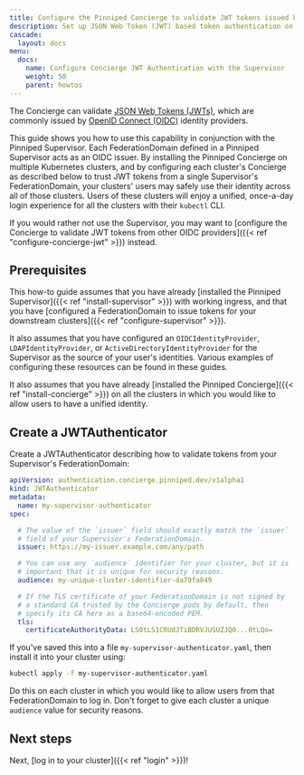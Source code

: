 ```yaml
---
title: Configure the Pinniped Concierge to validate JWT tokens issued by the Pinniped Supervisor
description: Set up JSON Web Token (JWT) based token authentication on an individual Kubernetes cluster using the Pinniped Supervisor as the OIDC provider.
cascade:
  layout: docs
menu:
  docs:
    name: Configure Concierge JWT Authentication with the Supervisor
    weight: 50
    parent: howtos
---
```

The Concierge can validate [JSON Web Tokens (JWTs)](https://tools.ietf.org/html/rfc7519), which are commonly issued by [OpenID Connect (OIDC)](https://openid.net/connect/) identity providers.

This guide shows you how to use this capability in conjunction with the Pinniped Supervisor.
Each FederationDomain defined in a Pinniped Supervisor acts as an OIDC issuer.
By installing the Pinniped Concierge on multiple Kubernetes clusters,
and by configuring each cluster's Concierge as described below
to trust JWT tokens from a single Supervisor's FederationDomain,
your clusters' users may safely use their identity across all of those clusters.
Users of these clusters will enjoy a unified, once-a-day login experience for all the clusters with their `kubectl` CLI.

If you would rather not use the Supervisor, you may want to [configure the Concierge to validate JWT tokens from other OIDC providers]({{< ref "configure-concierge-jwt" >}}) instead.

## Prerequisites

This how-to guide assumes that you have already [installed the Pinniped Supervisor]({{< ref "install-supervisor" >}}) with working ingress,
and that you have [configured a FederationDomain to issue tokens for your downstream clusters]({{< ref "configure-supervisor" >}}).

It also assumes that you have configured an `OIDCIdentityProvider`, `LDAPIdentityProvider`, or `ActiveDirectoryIdentityProvider` for the Supervisor as the source of your user's identities.
Various examples of configuring these resources can be found in these guides.

It also assumes that you have already [installed the Pinniped Concierge]({{< ref "install-concierge" >}})
on all the clusters in which you would like to allow users to have a unified identity.

## Create a JWTAuthenticator

Create a JWTAuthenticator describing how to validate tokens from your Supervisor's FederationDomain:

```yaml
apiVersion: authentication.concierge.pinniped.dev/v1alpha1
kind: JWTAuthenticator
metadata:
  name: my-supervisor-authenticator
spec:

  # The value of the `issuer` field should exactly match the `issuer`
  # field of your Supervisor's FederationDomain.
  issuer: https://my-issuer.example.com/any/path

  # You can use any `audience` identifier for your cluster, but it is
  # important that it is unique for security reasons.
  audience: my-unique-cluster-identifier-da79fa849

  # If the TLS certificate of your FederationDomain is not signed by
  # a standard CA trusted by the Concierge pods by default, then
  # specify its CA here as a base64-encoded PEM.
  tls:
    certificateAuthorityData: LS0tLS1CRUdJTiBDRVJUSUZJQ0...0tLQo=
```

If you've saved this into a file `my-supervisor-authenticator.yaml`, then install it into your cluster using:

```sh
kubectl apply -f my-supervisor-authenticator.yaml
```

Do this on each cluster in which you would like to allow users from that FederationDomain to log in.
Don't forget to give each cluster a unique `audience` value for security reasons.

## Next steps

Next, [log in to your cluster]({{< ref "login" >}})!

